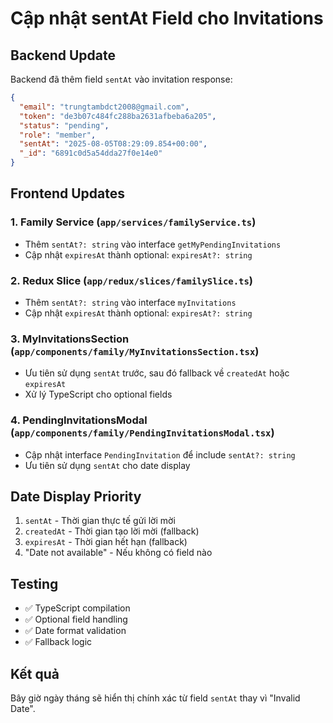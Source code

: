 # Cập nhật sentAt Field cho Invitations

## Backend Update

Backend đã thêm field `sentAt` vào invitation response:

```json
{
  "email": "trungtambdct2008@gmail.com",
  "token": "de3b07c484fc288ba2631afbeba6a205",
  "status": "pending",
  "role": "member",
  "sentAt": "2025-08-05T08:29:09.854+00:00",
  "_id": "6891c0d5a54dda27f0e14e0"
}
```

## Frontend Updates

### 1. Family Service (`app/services/familyService.ts`)

- Thêm `sentAt?: string` vào interface `getMyPendingInvitations`
- Cập nhật `expiresAt` thành optional: `expiresAt?: string`

### 2. Redux Slice (`app/redux/slices/familySlice.ts`)

- Thêm `sentAt?: string` vào interface `myInvitations`
- Cập nhật `expiresAt` thành optional: `expiresAt?: string`

### 3. MyInvitationsSection (`app/components/family/MyInvitationsSection.tsx`)

- Ưu tiên sử dụng `sentAt` trước, sau đó fallback về `createdAt` hoặc `expiresAt`
- Xử lý TypeScript cho optional fields

### 4. PendingInvitationsModal (`app/components/family/PendingInvitationsModal.tsx`)

- Cập nhật interface `PendingInvitation` để include `sentAt?: string`
- Ưu tiên sử dụng `sentAt` cho date display

## Date Display Priority

1. `sentAt` - Thời gian thực tế gửi lời mời
2. `createdAt` - Thời gian tạo lời mời (fallback)
3. `expiresAt` - Thời gian hết hạn (fallback)
4. "Date not available" - Nếu không có field nào

## Testing

- ✅ TypeScript compilation
- ✅ Optional field handling
- ✅ Date format validation
- ✅ Fallback logic

## Kết quả

Bây giờ ngày tháng sẽ hiển thị chính xác từ field `sentAt` thay vì "Invalid Date".
